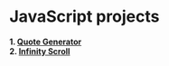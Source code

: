 # JavaScript projects

**1. [Quote Generator](https://irrbis38.github.io/js-projects/quote-generator/)**  
**2. [Infinity Scroll](https://irrbis38.github.io/js-projects/infinity-scroll/)**